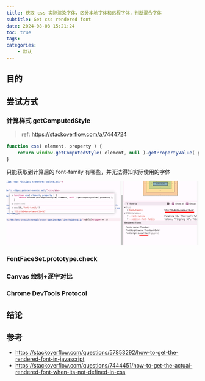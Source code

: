 ```yaml
---
title: 获取 css 实际渲染字体，区分本地字体和远程字体，判断混合字体
subtitle: Get css rendered font
date: 2024-08-08 15:21:24
toc: true
tags: 
categories: 
    - 默认
---
```


## 目的


## 尝试方式

### 计算样式 getComputedStyle
> ref: https://stackoverflow.com/a/7444724

```js
function css( element, property ) {
    return window.getComputedStyle( element, null ).getPropertyValue( property );
}
```

只能获取到计算后的 font-family 有哪些，并无法得知实际使用的字体

![alt text](image.png)

### FontFaceSet.prototype.check

### Canvas 绘制+逐字对比


### Chrome DevTools Protocol


## 结论


## 参考
- https://stackoverflow.com/questions/57853292/how-to-get-the-rendered-font-in-javascript
- https://stackoverflow.com/questions/7444451/how-to-get-the-actual-rendered-font-when-its-not-defined-in-css